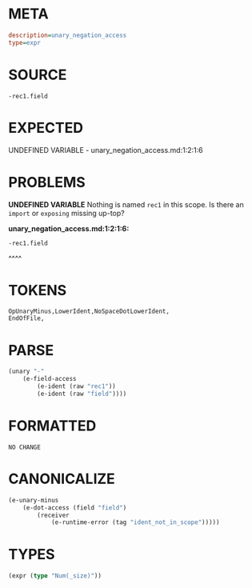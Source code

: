 # META
~~~ini
description=unary_negation_access
type=expr
~~~
# SOURCE
~~~roc
-rec1.field
~~~
# EXPECTED
UNDEFINED VARIABLE - unary_negation_access.md:1:2:1:6
# PROBLEMS
**UNDEFINED VARIABLE**
Nothing is named `rec1` in this scope.
Is there an `import` or `exposing` missing up-top?

**unary_negation_access.md:1:2:1:6:**
```roc
-rec1.field
```
 ^^^^


# TOKENS
~~~zig
OpUnaryMinus,LowerIdent,NoSpaceDotLowerIdent,
EndOfFile,
~~~
# PARSE
~~~clojure
(unary "-"
	(e-field-access
		(e-ident (raw "rec1"))
		(e-ident (raw "field"))))
~~~
# FORMATTED
~~~roc
NO CHANGE
~~~
# CANONICALIZE
~~~clojure
(e-unary-minus
	(e-dot-access (field "field")
		(receiver
			(e-runtime-error (tag "ident_not_in_scope")))))
~~~
# TYPES
~~~clojure
(expr (type "Num(_size)"))
~~~

